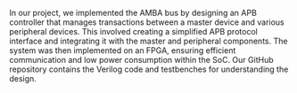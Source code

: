 In our project, we implemented the AMBA bus by designing an APB controller that manages transactions between a master device and various peripheral devices. This involved creating a simplified APB protocol interface and integrating it with the master and peripheral components. The system was then implemented on an FPGA, ensuring efficient communication and low power consumption within the SoC. Our GitHub repository contains the Verilog code and testbenches for understanding the design.






